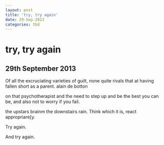 ```yaml
---
layout: post
title: 'try, try again'
date: 29-Sep-2013
categories: tbd
---
```


# try, try again

## 29th September 2013

Of all the excruciating varieties of guilt,   none quite rivals that at having fallen short as a parent. alain de botton

on that psychotherapist and the need to step up and be the best you can be, and also not to worry if you fail.

the upstars brainm the downstairs rain. Think which it is, react appropriare[y.

 

Try again.

 

And try again.
